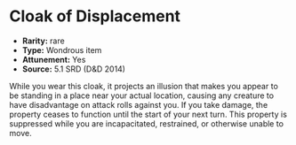 
# Cloak of Displacement

* **Rarity:** rare
* **Type:** Wondrous item
* **Attunement:** Yes
* **Source:** 5.1 SRD (D&D 2014)


While you wear this cloak, it projects an illusion that makes you appear to be standing in a place near your actual location, causing any creature to have disadvantage on attack rolls against you. If you take damage, the property ceases to function until the start of your next turn. This property is suppressed while you are incapacitated, restrained, or otherwise unable to move.
